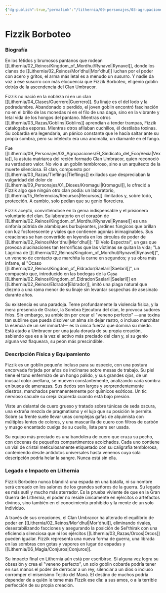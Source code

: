 ```yaml
---
{"dg-publish":true,"permalink":"/lithernia/09-personajes/03-agrupaciones/clan-umbracor/fizzik-borboteo/","tags":["lithernia","personajes","Clan Umbracor","Mor'dhul","goblin","alquimista"]}
---
```


# Fizzik Borboteo

### Biografía

En los fétidos y brumosos pantanos que rodean [[Lithernia/02_Reinos/Kingdom_of_Mordhul/Rynavel\|Rynavel]], donde los clanes de [[Lithernia/02_Reinos/Mor'dhul\|Mor'dhul]] luchan por el poder con acero y gritos, el arma más letal es a menudo un susurro. Y nadie da voz a ese susurro con más elocuencia que Fizzik Borboteo, el genio goblin detrás de la ascendencia del Clan Umbracor.

Fizzik no nació en la nobleza ni en un clan [[Lithernia/04_Clases/Guerrero\|Guerrero]]. Su linaje es el del lodo y la podredumbre. Abandonado o perdido, el joven goblin encontró fascinación no en el brillo de las monedas ni en el filo de una daga, sino en la vibrante y letal vida de los hongos del pantano. Mientras otros [[Lithernia/03_Razas/Goblins\|Goblins]] aprendían a tender trampas, Fizzik catalogaba esporas. Mientras otros afilaban cuchillos, él destilaba toxinas. Su cobardía era legendaria, un pánico constante que le hacía saltar ante su propia sombra, pero su intelecto era una anomalía, un diamante en el fango.

Fue [[Lithernia/09_Personajes/03_Agrupaciones/El_Sindicato_del_Eco/Vexia\|Vexia]], la astuta matriarca del recién formado Clan Umbracor, quien reconoció su verdadero valor. No vio a un goblin tembloroso, sino a un arquitecto de la muerte silenciosa. El clan, compuesto por [[Lithernia/03_Razas/Tieflings\|Tieflings]] exiliados que despreciaban la vulgaridad del dolor de [[Lithernia/09_Personajes/01_Dioses/Kromagul\|Kromagul]], le ofreció a Fizzik algo que ningún otro clan podía: un laboratorio, [[Lithernia/15_Referencias/Recursos\|Recursos]] ilimitados y, sobre todo, protección. A cambio, solo pedían que su genio floreciera.

Fizzik aceptó, convirtiéndose en la gema indispensable y el prisionero voluntario del clan. Su laboratorio en el corazón de [[Lithernia/02_Reinos/Kingdom_of_Mordhul/Rynavel\|Rynavel]] es una sinfonía pútrida de alambiques burbujeantes, jardines fúngicos que brillan con luz fosforescente y viales que contienen agonías inimaginables. Sus creaciones se han convertido en leyenda en los círculos de poder de [[Lithernia/02_Reinos/Mor'dhul\|Mor'dhul]]: "El Velo Espectral", un gas que provoca alucinaciones tan terroríficas que las víctimas se quitan la vida; "La Lágrima de [[Lithernia/02_Reinos/Kingdom_of_Mordhul/Rynavel\|Rynavel]]", un veneno de contacto que marchita la carne en segundos; y su obra más infame, el "Ocaso [[Lithernia/02_Reinos/Kingdom_of_Eldrador/Saelaril\|Saelaril]]", un compuesto que, introducido en las bodegas de la Casa [[Lithernia/02_Reinos/Kingdom_of_Eldrador/Saelaril\|Saelaril]] en [[Lithernia/02_Reinos/Eldrador\|Eldrador]], imitó una plaga natural que diezmó a una rama menor de su linaje sin levantar sospechas de asesinato durante años.

Su existencia es una paradoja. Teme profundamente la violencia física, y la mera presencia de Grakor, la Sombra Ejecutora del clan, le provoca sudores fríos. Sin embargo, su ambición por crear el "veneno perfecto" —una toxina tan sublime que pueda disolver un alma sin dejar rastro, o incluso marchitar la esencia de un ser inmortal— es la única fuerza que domina su miedo. Está atado a Umbracor por una jaula dorada de su propia creación, sabiendo que es a la vez el activo más preciado del clan y, si su genio alguna vez flaqueara, su peón más prescindible.

### Descripción Física y Equipamiento

Fizzik es un goblin pequeño incluso para su especie, con una postura encorvada forjada por años de inclinarse sobre mesas de trabajo. Su piel tiene el tono enfermizo de un hongo pálido, y sus grandes ojos, de un inusual color avellana, se mueven constantemente, analizando cada sombra en busca de amenazas. Sus dedos son largos y sorprendentemente diestros, manchados permanentemente por químicos exóticos. Un tic nervioso sacude su oreja izquierda cuando está bajo presión.

Viste un delantal de cuero grueso y tratado sobre túnicas de seda oscura, una extraña mezcla de pragmatismo y el lujo que su posición le permite. Sobre su frente suele llevar unas complejas gafas de alquimista con múltiples lentes de colores, y una mascarilla de cuero con filtros de carbón y musgo encantado cuelga de su cuello, lista para ser usada.

Su equipo más preciado es una bandolera de cuero que cruza su pecho, con docenas de pequeños compartimentos acolchados. Cada uno contiene un vial de cristal meticulosamente etiquetado con su caligrafía temblorosa, conteniendo desde antídotos universales hasta venenos cuya sola descripción podría helar la sangre. Nunca está sin ella.

### Legado e Impacto en Lithernia

Fizzik Borboteo nunca blandirá una espada en una batalla, ni su nombre será coreado en los salones de los grandes señores de la guerra. Su legado es más sutil y mucho más aterrador. Es la prueba viviente de que en la Gran Guerra de Lithernia, el poder no reside únicamente en ejércitos o artefactos divinos, sino también en el conocimiento prohibido y la mente de un solo individuo.

A través de sus creaciones, el Clan Umbracor ha alterado el equilibrio de poder en [[Lithernia/02_Reinos/Mor'dhul\|Mor'dhul]], eliminando rivales, desestabilizando facciones y asegurando la posición de Sel'thirak con una eficiencia silenciosa que ni los ejércitos [[Lithernia/03_Razas/Orcos\|Orcos]] pueden igualar. Fizzik representa una nueva forma de guerra, una librada en las sombras con gotas y vapores en lugar de espadas y [[Lithernia/06_Magia/Conjuros\|Conjuros]].

Su impacto final en Lithernia aún está por escribirse. Si alguna vez logra su obsesión y crea el "veneno perfecto", un solo goblin cobarde podría tener en sus manos el poder de derrocar a un rey, silenciar a un dios o incluso corromper el mismísimo Tejido del Maná. El destino de muchos podría depender de a quién le teme más Fizzik ese día: a sus amos, o a la terrible perfección de su propia creación.